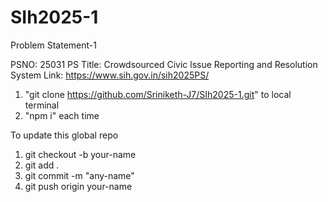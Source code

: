 # SIh2025-1
Problem Statement-1 

PSNO: 25031
PS Title: Crowdsourced Civic lssue Reporting and Resolution System
Link: https://www.sih.gov.in/sih2025PS/

1) "git clone https://github.com/Sriniketh-J7/SIh2025-1.git" to local terminal
2) "npm i" each time

To update this global repo 
1) git checkout -b your-name
2) git add .
3) git commit -m "any-name"
4) git push origin your-name
